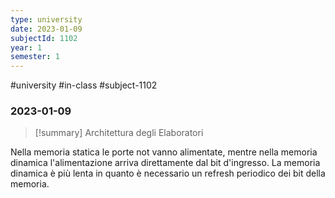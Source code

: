 ```yaml
---
type: university
date: 2023-01-09
subjectId: 1102
year: 1
semester: 1
---
```

#university #in-class #subject-1102
### 2023-01-09
> [!summary] Architettura degli Elaboratori

Nella memoria statica le porte not vanno alimentate, mentre nella memoria dinamica l'alimentazione arriva direttamente dal bit d'ingresso.
La memoria dinamica è più lenta in quanto è necessario un refresh periodico dei bit della memoria.